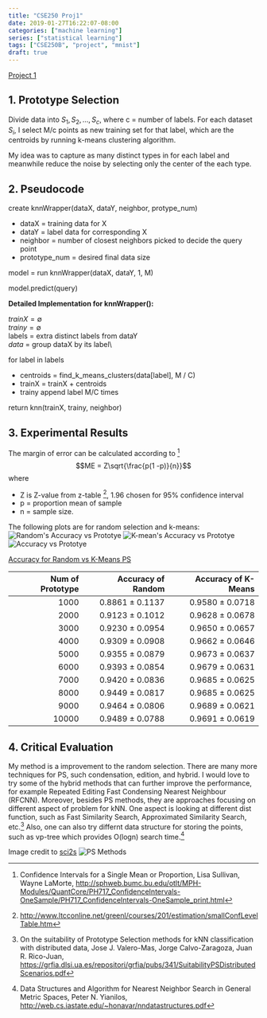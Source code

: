 ```yaml
---
title: "CSE250 Proj1"
date: 2019-01-27T16:22:07-08:00
categories: ["machine learning"]
series: ["statistical learning"]
tags: ["CSE250B", "project", "mnist"]
draft: true
---
```


[Project 1](http://cseweb.ucsd.edu/classes/wi19/cse250B-a/prog1.pdf)

## 1. Prototype Selection
Divide data into ${S_1, S_2, ..., S_c}$, where c = number of labels. For each dataset $S_i$, I select M/c points as new training set for that label, which are the centroids by running k-means clustering algorithm.

My idea was to capture as many distinct types in for each label and meanwhile reduce the noise by selecting only the center of the each type.

## 2. Pseudocode

create knnWrapper(dataX, dataY, neighbor, protype_num)

  - dataX = training data for X
  - dataY = label data for corresponding X
  - neighbor = number of closest neighbors picked to decide the query point
  - prototype_num = desired final data size

model = run knnWrapper(dataX, dataY, 1, M)

model.predict(query)

**Detailed Implementation for knnWrapper():**

$trainX = \emptyset$\
$trainy = \emptyset$\
labels = extra distinct labels from dataY\
$data$ = group dataX by its label\

for label in labels

  - centroids = find_k_means_clusters(data[label], M / C)
  - trainX = trainX + centroids
  - trainy append label M/C times

return knn(trainX, trainy, neighbor)

## 3. Experimental Results
The margin of error can be calculated according to [^lisa]
$$ME = Z\sqrt{\frac{p(1 -p)}{n}}$$
where

- Z is Z-value from z-table [^ztable], 1.96 chosen for 95% confidence interval
- p = proportion mean of sample
- n = sample size.

The following plots are for random selection and k-means:
![Random's Accuracy vs Prototye](/img/cse250/random_accuracy.png)
![K-mean's Accuracy vs Prototye](/img/cse250/kmean_accuracy.png)
![Accuracy vs Prototye](/img/cse250/accuracy.png)

[Accuracy for Random vs K-Means PS](https://www.tablesgenerator.com/markdown_tables)

| Num of Prototype |  Accuracy of Random | Accuracy of K-Means |
|-----------------:|--------------------:|--------------------:|
|             1000 | 0.8861 $\pm$ 0.1137 | 0.9580 $\pm$ 0.0718 |
|             2000 | 0.9123 $\pm$ 0.1012 | 0.9628 $\pm$ 0.0678 |
|             3000 | 0.9230 $\pm$ 0.0954 | 0.9650 $\pm$ 0.0657 |
|             4000 | 0.9309 $\pm$ 0.0908 | 0.9662 $\pm$ 0.0646 |
|             5000 | 0.9355 $\pm$ 0.0879 | 0.9673 $\pm$ 0.0637 |
|             6000 | 0.9393 $\pm$ 0.0854 | 0.9679 $\pm$ 0.0631 |
|             7000 | 0.9420 $\pm$ 0.0836 | 0.9685 $\pm$ 0.0625 |
|             8000 | 0.9449 $\pm$ 0.0817 | 0.9685 $\pm$ 0.0625 |
|             9000 | 0.9464 $\pm$ 0.0806 | 0.9689 $\pm$ 0.0621 |
|            10000 | 0.9489 $\pm$ 0.0788 | 0.9691 $\pm$ 0.0619 |


## 4. Critical Evaluation
My method is a improvement to the random selection. There are many more techniques for PS, such condensation, edition, and hybrid. I would love to try some of the hybrid methods that can further improve the performance,  for example Repeated Editing Fast Condensing Nearest Neighbour (RFCNN). Moreover, besides PS methods, they are approaches focusing on different aspect of problem for kNN. One aspect is looking at different dist function, such as Fast Similarity Search, Approximated Similarity Search, etc.[^jose] Also, one can also try differnt data structure for storing the points, such as vp-tree which provides O(logn) search time.[^peter]

Image credit to [sci2s](https://sci2s.ugr.es/pr) ![PS Methods](https://sci2s.ugr.es/sites/default/files/files/TematicWebSites/pr/psTaxonomy.png)

[^lisa]: Confidence Intervals for a Single Mean or Proportion, Lisa Sullivan, Wayne LaMorte, http://sphweb.bumc.bu.edu/otlt/MPH-Modules/QuantCore/PH717_ConfidenceIntervals-OneSample/PH717_ConfidenceIntervals-OneSample_print.html
[^ztable]: http://www.ltcconline.net/greenl/courses/201/estimation/smallConfLevelTable.htm
[^jose]: On the suitability of Prototype Selection methods for kNN classification with distributed data, Jose J. Valero-Mas, Jorge Calvo-Zaragoza, Juan R. Rico-Juan, https://grfia.dlsi.ua.es/repositori/grfia/pubs/341/SuitabilityPSDistributedScenarios.pdf
[^peter]: Data Structures and Algorithm for Nearest Neighbor Search in General Metric Spaces, Peter N. Yianilos, http://web.cs.iastate.edu/~honavar/nndatastructures.pdf
